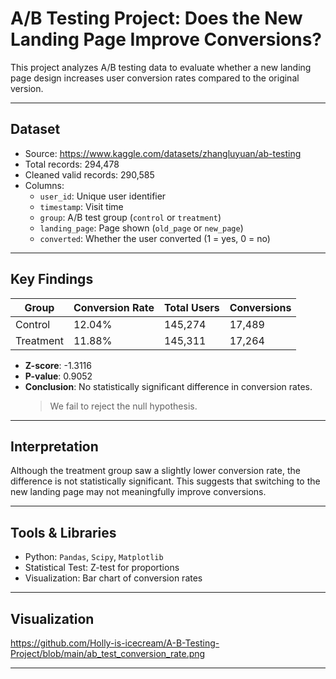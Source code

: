 # A/B Testing Project: Does the New Landing Page Improve Conversions?

This project analyzes A/B testing data to evaluate whether a new landing page design increases user conversion rates compared to the original version.

---

## Dataset

- Source: https://www.kaggle.com/datasets/zhangluyuan/ab-testing
- Total records: 294,478  
- Cleaned valid records: 290,585  
- Columns:
  - `user_id`: Unique user identifier
  - `timestamp`: Visit time
  - `group`: A/B test group (`control` or `treatment`)
  - `landing_page`: Page shown (`old_page` or `new_page`)
  - `converted`: Whether the user converted (1 = yes, 0 = no)

---

## Key Findings

| Group     | Conversion Rate | Total Users | Conversions |
|-----------|------------------|--------------|--------------|
| Control   | 12.04%           | 145,274      | 17,489       |
| Treatment | 11.88%           | 145,311      | 17,264       |

- **Z-score**: -1.3116  
- **P-value**: 0.9052  
- **Conclusion**: No statistically significant difference in conversion rates.  
  > We fail to reject the null hypothesis.

---

## Interpretation

Although the treatment group saw a slightly lower conversion rate, the difference is not statistically significant. This suggests that switching to the new landing page may not meaningfully improve conversions.

---

## Tools & Libraries

- Python: `Pandas`, `Scipy`, `Matplotlib`
- Statistical Test: Z-test for proportions
- Visualization: Bar chart of conversion rates

---

## Visualization

https://github.com/Holly-is-icecream/A-B-Testing-Project/blob/main/ab_test_conversion_rate.png

---
